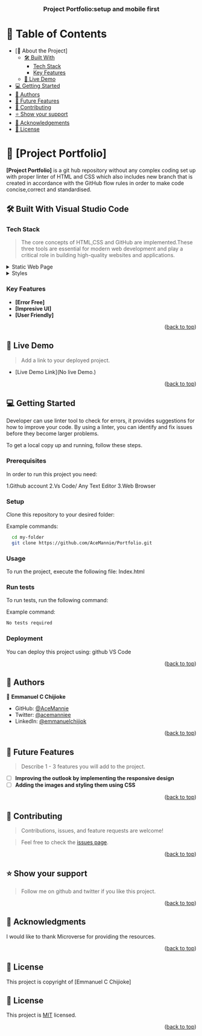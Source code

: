 <a name="readme-top"></a>

<div align="center">
  <!-- You are encouraged to replace this logo with your own! Otherwise you can also remove it. -->
 <h3><b>Project Portfolio:setup and mobile first</b></h3>

</div>

<!-- TABLE OF CONTENTS -->

# 📗 Table of Contents

- [📖 About the Project]
  - [🛠 Built With](#built-with)
    - [Tech Stack](#tech-stack)
    - [Key Features](#key-features)
  - [🚀 Live Demo](#live-demo)
- [💻 Getting Started](#getting-started)
- [👥 Authors](#authors)
- [🔭 Future Features](#future-features)
- [🤝 Contributing](#contributing)
- [⭐️ Show your support](#support)
- [🙏 Acknowledgements](#acknowledgements)
- [📝 License](#license)

<!-- PROJECT DESCRIPTION -->

# 📖 [Project Portfolio] <a name="about-project"></a>

**[Project Portfolio]** is a git hub repository without any complex coding set up with proper linter of  HTML and CSS which also includes new branch that is created in accordance with the GitHub flow rules in order to make code concise,correct and standardised.

## 🛠 Built With Visual Studio Code<a name="built-with"></a>

### Tech Stack <a name="tech-stack"></a>

> The core concepts of HTML,CSS and GitHub are implemented.These three tools are essential for modern web development and play a critical role in building high-quality websites and applications.

<details>
  <summary>Static Web Page</summary>
  
</details>

<details>
  <summary>Styles</summary>
 
</details>


<!-- Features -->

### Key Features <a name="key-features"></a>

- **[Error Free]**
- **[Impresive UI]**
- **[User Friendly]**

<p align="right">(<a href="#readme-top">back to top</a>)</p>

<!-- LIVE DEMO -->

## 🚀 Live Demo <a name="live-demo"></a>

> Add a link to your deployed project.

- [Live Demo Link](No live Demo.)

<p align="right">(<a href="#readme-top">back to top</a>)</p>

<!-- GETTING STARTED -->

## 💻 Getting Started <a name="getting-started"></a>

Developer can use linter tool to check for errors, it provides suggestions for how to improve your code. By using a linter, you can identify and fix issues before they become larger problems.

To get a local copy up and running, follow these steps.

### Prerequisites

In order to run this project you need:

1.Github account
2.Vs Code/ Any Text Editor
3.Web Browser

### Setup

Clone this repository to your desired folder:


Example commands:

```sh
  cd my-folder
  git clone https://github.com/AceMannie/Portfolio.git
```

### Usage

To run the project, execute the following file:
Index.html
<!--
Example command:

```sh
  rails server
```
--->

### Run tests

To run tests, run the following command:


Example command:

```sh
No tests required 
```


### Deployment

You can deploy this project using:
github VS Code 

<!--
Example:

```sh

```
 -->

<p align="right">(<a href="#readme-top">back to top</a>)</p>

<!-- AUTHORS -->

## 👥 Authors <a name="authors"></a>

👤 **Emmanuel C Chijioke**

- GitHub: [@AceMannie](https://github.com/AceMannie)
- Twitter: [@acemanniee](https://twitter.com/acemanniee)
- LinkedIn: [@emmanuelchijiok](https://www.linkedin.com/in/emmanuel-chijioke-34383b261/)


<p align="right">(<a href="#readme-top">back to top</a>)</p>

<!-- FUTURE FEATURES -->

## 🔭 Future Features <a name="future-features"></a>

> Describe 1 - 3 features you will add to the project.

- [ ] **Improving the outlook by implementing the responsive design**
- [ ] **Adding the images and styling them using CSS**

<p align="right">(<a href="#readme-top">back to top</a>)</p>

<!-- CONTRIBUTING -->

## 🤝 Contributing <a name="contributing"></a>

> Contributions, issues, and feature requests are welcome!

> Feel free to check the [issues page](../../issues/).

<p align="right">(<a href="#readme-top">back to top</a>)</p>

<!-- SUPPORT -->

## ⭐️ Show your support <a name="support"></a>

> Follow me on github and twitter if you like this project.


<p align="right">(<a href="#readme-top">back to top</a>)</p>

<!-- ACKNOWLEDGEMENTS -->

## 🙏 Acknowledgments <a name="acknowledgements"></a>


I would like to thank Microverse for providing the resources.


<p align="right">(<a href="#readme-top">back to top</a>)</p>

<!-- LICENSE -->

## 📝 License <a name="license"></a>

This project is copyright of [Emmanuel C Chijioke]



## 📝 License <a name="license"></a>

This project is [MIT](LICENSE.md) licensed.

<p align="right">(<a href="#readme-top">back to top</a>)</p>
